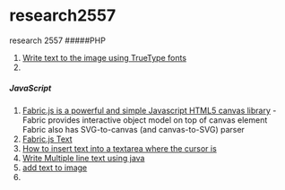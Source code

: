 # research2557
research 2557
#####PHP
1. [Write text to the image using TrueType fonts](http://php.net/manual/en/function.imagettftext.php)
1. 

##### JavaScript
1. [Fabric.js is a powerful and simple Javascript HTML5 canvas library](http://fabricjs.com/) - Fabric provides interactive object model on top of canvas element 
Fabric also has SVG-to-canvas (and canvas-to-SVG) parser
1. [Fabric.js Text](http://fabricjs.com/fabric-intro-part-2#text)
1. [How to insert text into a textarea where the cursor is](http://web.archive.org/web/20110102112946/http://www.scottklarr.com/topic/425/how-to-insert-text-into-a-textarea-where-the-cursor-is/)
1. [Write Multiple line text using java](http://stackoverflow.com/questions/32110247/write-multi-line-text-on-an-image-using-java)
1. [add text to image](http://stackoverflow.com/questions/10929524/how-to-add-text-to-an-image-in-java)
1. 
